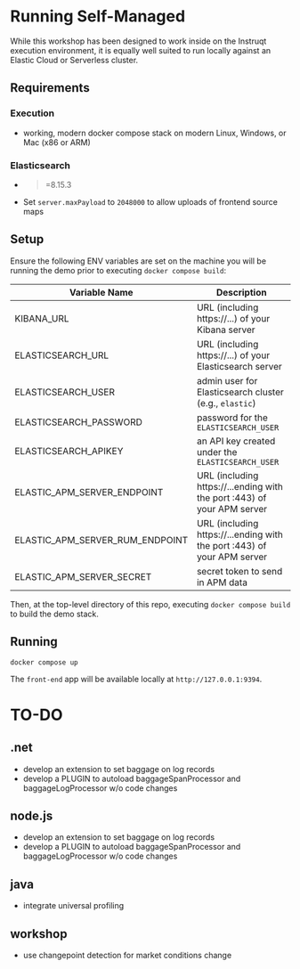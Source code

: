 # Running Self-Managed

While this workshop has been designed to work inside on the Instruqt execution environment, it is equally well suited to run locally against an Elastic Cloud or Serverless cluster.

## Requirements

### Execution
* working, modern docker compose stack on modern Linux, Windows, or Mac (x86 or ARM)

### Elasticsearch
* >=8.15.3
* Set `server.maxPayload` to `2048000` to allow uploads of frontend source maps

## Setup

Ensure the following ENV variables are set on the machine you will be running the demo prior to executing `docker compose build`:

| Variable Name | Description |
| ------------- | ----------- |
| KIBANA_URL    | URL (including https://...) of your Kibana server |
| ELASTICSEARCH_URL | URL (including https://...) of your Elasticsearch server |
| ELASTICSEARCH_USER | admin user for Elasticsearch cluster (e.g., `elastic`) |
| ELASTICSEARCH_PASSWORD | password for the `ELASTICSEARCH_USER` |
| ELASTICSEARCH_APIKEY | an API key created under the `ELASTICSEARCH_USER` |
| ELASTIC_APM_SERVER_ENDPOINT | URL (including https://...ending with the port :443) of your APM server |
| ELASTIC_APM_SERVER_RUM_ENDPOINT | URL (including https://...ending with the port :443) of your APM server |
| ELASTIC_APM_SERVER_SECRET | secret token to send in APM data |

Then, at the top-level directory of this repo, executing `docker compose build` to build the demo stack.

## Running

`docker compose up`

The `front-end` app will be available locally at `http://127.0.0.1:9394`.

# TO-DO

## .net
* develop an extension to set baggage on log records
* develop a PLUGIN to autoload baggageSpanProcessor and baggageLogProcessor w/o code changes

## node.js
* develop an extension to set baggage on log records
* develop a PLUGIN to autoload baggageSpanProcessor and baggageLogProcessor w/o code changes

## java
* integrate universal profiling

## workshop
* use changepoint detection for market conditions change